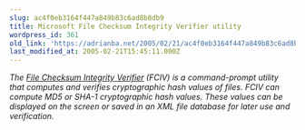 ```yaml
---
slug: ac4f0eb3164f447a849b83c6ad8b8db9
title: Microsoft File Checksum Integrity Verifier utility
wordpress_id: 361
old_link: 'https://adrianba.net/2005/02/21/ac4f0eb3164f447a849b83c6ad8b8db9/'
last_modified_at: 2005-02-21T15:45:11.000Z
---
```


_The [File
Checksum Integrity Verifier](http://support.microsoft.com/?id=841290) (FCIV) is a command-prompt utility
that computes and verifies cryptographic hash values of files. FCIV
can compute MD5 or SHA-1 cryptographic hash values. These values
can be displayed on the screen or saved in an XML file database for
later use and verification._
